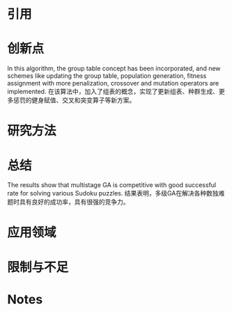 <TITLE>A Novel Multistage Genetic Algorithm Approach for Solving Sudoku Puzzle</TITLE>

# 引用

# 创新点
In this algorithm, the group table concept has been incorporated, and new schemes like updating the group table, population generation, fitness assignment with more penalization, crossover and mutation operators are implemented.
在该算法中，加入了组表的概念，实现了更新组表、种群生成、更多惩罚的健身赋值、交叉和突变算子等新方案。

# 研究方法

# 总结
The results show that multistage GA is competitive with good successful rate for solving various Sudoku puzzles.
结果表明，多级GA在解决各种数独难题时具有良好的成功率，具有很强的竞争力。

# 应用领域

# 限制与不足

# Notes
